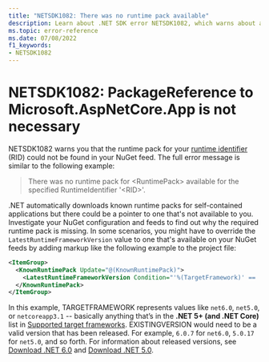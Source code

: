 ```yaml
---
title: "NETSDK1082: There was no runtime pack available"
description: Learn about .NET SDK error NETSDK1082, which warns about an unavailable runtime pack for the specified RID.
ms.topic: error-reference
ms.date: 07/08/2022
f1_keywords:
- NETSDK1082
---
```

# NETSDK1082: PackageReference to Microsoft.AspNetCore.App is not necessary

NETSDK1082 warns you that the runtime pack for your [runtime identifier](../../rid-catalog.md) (RID) could not be found in your NuGet feed. The full error message is similar to the following example:

>There was no runtime pack for \<RuntimePack> available for the specified RuntimeIdentifier '\<RID>'.

.NET automatically downloads known runtime packs for self-contained applications but there could be a pointer to one that's not available to you. Investigate your NuGet configuration and feeds to find out why the required runtime pack is missing. In some scenarios, you might have to override the `LatestRuntimeFrameworkVersion` value to one that's available on your NuGet feeds by adding markup like the following example to the project file:

```xml
<ItemGroup>
  <KnownRuntimePack Update="@(KnownRuntimePack)">
    <LatestRuntimeFrameworkVersion Condition="'%(TargetFramework)' == 'TARGETFRAMEWORK'">EXISTINGVERSION</LatestRuntimeFrameworkVersion>
  </KnownRuntimePack> 
</ItemGroup>
```

In this example, TARGETFRAMEWORK represents values like `net6.0`, `net5.0`, or `netcoreapp3.1` -- basically anything that’s in the **.NET 5+ (and .NET Core)** list in [Supported target frameworks](../../../standard/frameworks.md#supported-target-frameworks). EXISTINGVERSION would need to be a valid version that has been released. For example, `6.0.7` for `net6.0`, `5.0.17` for `net5.0`, and so forth.  For information about released versions, see [Download .NET 6.0](https://dotnet.microsoft.com/download/dotnet/6.0) and [Download .NET 5.0](https://dotnet.microsoft.com/download/dotnet/5.0).
